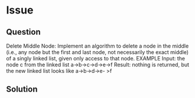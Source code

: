 # Issue

## Question

Delete Middle Node: Implement an algorithm to delete a node in the middle (i.e., any node but the first and last node, not necessarily the exact middle) of a singly linked list, given only access to that node.
EXAMPLE
Input: the node c from the linked list a->b->c->d->e->f
Result: nothing is returned, but the new linked list looks like a->b->d->e- >f

## Solution
